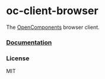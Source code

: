 # oc-client-browser

The [OpenComponents](https://github.com/opentable/oc) browser client.

### [Documentation](https://github.com/opentable/oc/wiki/Browser-client)

### License
MIT
